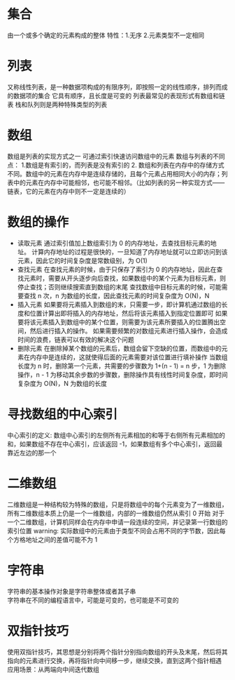 # 集合

由一个或多个确定的元素构成的整体
特性：1.无序 2.元素类型不一定相同

# 列表

又称线性列表，是一种数据项构成的有限序列，即按照一定的线性顺序，排列而成的数据项的集合
它具有顺序，且长度是可变的
列表最常见的表现形式有数组和链表
栈和队列则是两种特殊类型的列表

# 数组

数组是列表的实现方式之一
可通过索引快速访问数组中的元素
数组与列表的不同点： 1.数组是有索引的，而列表是没有索引的 2. 数组和列表在内存中的存储方式不同。数组中的元素在内存中是连续存储的，且每个元素占用相同大小的内存；列表中的元素在内存中可能相邻，也可能不相邻。（比如列表的另一种实现方式——链表，它的元素在内存中则不一定是连续的）

# 数组的操作

- 读取元素
  通过索引值加上数组索引为 0 的内存地址，去查找目标元素的地址。
  计算内存地址的过程是很快的，一旦知道了内存地址就可以立即访问到该元素，因此它的时间复杂度是常数级别，为 O(1)
- 查找元素
  在查找元素的时候，由于只保存了索引为 0 的内存地址，因此在查找元素时，需要从开头逐步向后查找，如果数组中的某个元素为目标元素，则停止查找；否则继续搜索直到数组的末尾
  查找数组中目标元素的时候，可能需要查找 n 次，n 为数组的长度，因此查找元素的时间复杂度为 O(N)，N
- 插入元素
  如果要将元素插入到数组的末，只需要一步，即计算机通过数组的长度和位置计算出即将插入的内存地址，然后将该元素插入到指定位置即可
  如果要将该元素插入到数组中的某个位置，则需要为该元素所要插入的位置腾出空间，然后进行插入的操作。
  如果需要频繁的对数组元素进行插入操作，会造成时间的浪费，链表可以有效的解决这个问题
- 删除元素
  在删除掉某个数组的元素后，数组会留下空缺的位置，而数组中的元素在内存中是连续的，这就使得后面的元素需要对该位置进行填补操作
  当数组长度为 n 时，删除第一个元素，共需要的步骤数为 1+(n - 1) = n 步，1 为删除操作，n - 1 为移动其余步数的步骤数，删除操作具有线性时间复杂度，即时间复杂度为 O(N)，N 为数组的长度

# 寻找数组的中心索引

中心索引的定义: 数组中心索引的左侧所有元素相加的和等于右侧所有元素相加的和，如果数组不存在中心索引，应该返回 -1，如果数组有多个中心索引，返回最靠近左边的那一个

# 二维数组

二维数组是一种结构较为特殊的数组，只是将数组中的每个元素变为了一维数组，所有二维数组本质上仍是一个一维数组，内部的一维数组仍然从索引 0 开始
对于一个二维数组，计算机同样会在内存中申请一段连续的空间，并记录第一行数组的索引位置
warning: 实际数组中的元素由于类型不同会占用不同的字节数，因此每个方格地址之间的差值可能不为 1

# 字符串

字符串的基本操作对象是字符串整体或者其子串  
字符串在不同的编程语言中，可能是可变的，也可能是不可变的

# 双指针技巧
使用双指针技巧，其思想是分别将两个指针分别指向数组的开头及末尾，然后将其指向的元素进行交换，再将指针向中间移一步，继续交换，直到这两个指针相遇
应用场景：从两端向中间迭代数组